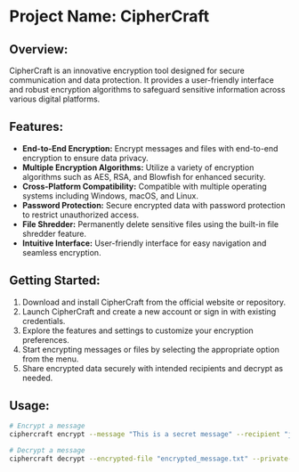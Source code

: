 # Project Name: CipherCraft

## Overview:
CipherCraft is an innovative encryption tool designed for secure communication and data protection. It provides a user-friendly interface and robust encryption algorithms to safeguard sensitive information across various digital platforms.

## Features:
- **End-to-End Encryption:** Encrypt messages and files with end-to-end encryption to ensure data privacy.
- **Multiple Encryption Algorithms:** Utilize a variety of encryption algorithms such as AES, RSA, and Blowfish for enhanced security.
- **Cross-Platform Compatibility:** Compatible with multiple operating systems including Windows, macOS, and Linux.
- **Password Protection:** Secure encrypted data with password protection to restrict unauthorized access.
- **File Shredder:** Permanently delete sensitive files using the built-in file shredder feature.
- **Intuitive Interface:** User-friendly interface for easy navigation and seamless encryption.

## Getting Started:
1. Download and install CipherCraft from the official website or repository.
2. Launch CipherCraft and create a new account or sign in with existing credentials.
3. Explore the features and settings to customize your encryption preferences.
4. Start encrypting messages or files by selecting the appropriate option from the menu.
5. Share encrypted data securely with intended recipients and decrypt as needed.

## Usage:
```bash
# Encrypt a message
ciphercraft encrypt --message "This is a secret message" --recipient "john@example.com"

# Decrypt a message
ciphercraft decrypt --encrypted-file "encrypted_message.txt" --private-key "private_key.pem"
